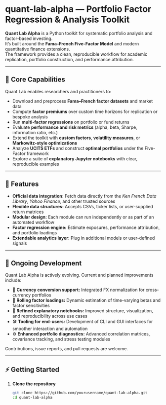# quant-lab-alpha — Portfolio Factor Regression & Analysis Toolkit

**Quant Lab Alpha** is a Python toolkit for systematic portfolio analysis and factor-based investing.  
It’s built around the **Fama–French Five-Factor Model** and modern quantitative finance extensions.  
The framework provides a clean, reproducible workflow for academic replication, portfolio construction, and performance attribution.

---

## 🚀 Core Capabilities

Quant Lab enables researchers and practitioners to:

- Download and preprocess **Fama–French factor datasets** and market data  
- Compute **factor premiums** over custom time horizons for replication or bespoke analysis  
- Run **multi-factor regressions** on portfolio or fund returns  
- Evaluate **performance and risk metrics** (alpha, beta, Sharpe, information ratio, etc.)  
- Extend the toolkit with **custom factors**, **volatility measures**, or **Markowitz-style optimizations**  
- Analyze **UCITS ETFs** and construct **optimal portfolios** under the Five-Factor framework  
- Explore a suite of **explanatory Jupyter notebooks** with clear, reproducible examples  

---

## 🧩 Features

- **Official data integration:** Fetch data directly from the *Ken French Data Library*, *Yahoo Finance*, and other trusted sources  
- **Flexible data structures:** Accepts CSVs, ticker lists, or user-supplied return matrices  
- **Modular design:** Each module can run independently or as part of an automated workflow  
- **Factor regression engine:** Estimate exposures, performance attribution, and portfolio loadings  
- **Extendable analytics layer:** Plug in additional models or user-defined signals  

---

## 🧠 Ongoing Development

Quant Lab Alpha is actively evolving. Current and planned improvements include:

- 💱 **Currency conversion support:** Integrated FX normalization for cross-currency portfolios  
- 🔄 **Rolling factor loadings:** Dynamic estimation of time-varying betas and factor sensitivities  
- 📓 **Refined explanatory notebooks:** Improved structure, visualization, and reproducibility across use cases  
- 🛠️ **Tooling for end-users:** Development of CLI and GUI interfaces for smoother interaction and automation  
- ⚙️ **Enhanced portfolio diagnostics:** Advanced correlation matrices, covariance tracking, and stress testing modules  

Contributions, issue reports, and pull requests are welcome.

---

## ⚡ Getting Started

1. **Clone the repository**
   ```bash
   git clone https://github.com/yourusername/quant-lab-alpha.git
   cd quant-lab-alpha
